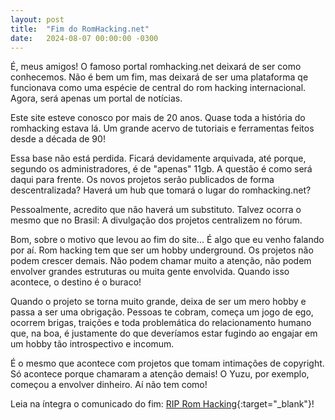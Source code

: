```yaml
---
layout: post
title:  "Fim do RomHacking.net"
date:   2024-08-07 00:00:00 -0300
---
```


É, meus amigos! O famoso portal romhacking.net deixará de ser como conhecemos. Não é bem um fim, mas deixará de ser uma plataforma qe funcionava como uma espécie de central do rom hacking internacional. Agora, será apenas um portal de notícias.

Este site esteve conosco por mais de 20 anos. Quase toda a história do romhacking estava lá. Um grande acervo de tutoriais e ferramentas feitos desde a década de 90!

Essa base não está perdida. Ficará devidamente arquivada, até porque, segundo os administradores, é de "apenas" 11gb. A questão é como será daqui para frente. Os novos projetos serão publicados de forma descentralizada? Haverá um hub que tomará o lugar do romhacking.net?

Pessoalmente, acredito que não haverá um substituto. Talvez ocorra o mesmo que no Brasil: A divulgação dos projetos centralizem no fórum.

Bom, sobre o motivo que levou ao fim do site... É algo que eu venho falando por aí. Rom hacking tem que ser um hobby underground. Os projetos não podem crescer demais. Não podem chamar muito a atenção, não podem envolver grandes estruturas ou muita gente envolvida. Quando isso acontece, o destino é o buraco!

Quando o projeto se torna muito grande, deixa de ser um mero hobby e passa a ser uma obrigação. Pessoas te cobram, começa um jogo de ego, ocorrem brigas, traições e toda problemática do relacionamento humano que, na boa, é justamente do que deveríamos estar fugindo ao engajar em um hobby tão introspectivo e incomum.

É o mesmo que acontece com projetos que tomam intimações de copyright. Só acontece porque chamaram a atenção demais! O Yuzu, por exemplo, começou a envolver dinheiro. Aí não tem como!

Leia na íntegra o comunicado do fim: [RIP Rom Hacking](https://www.romhacking.net/forum/index.php?topic=39405){:target="_blank"}!
